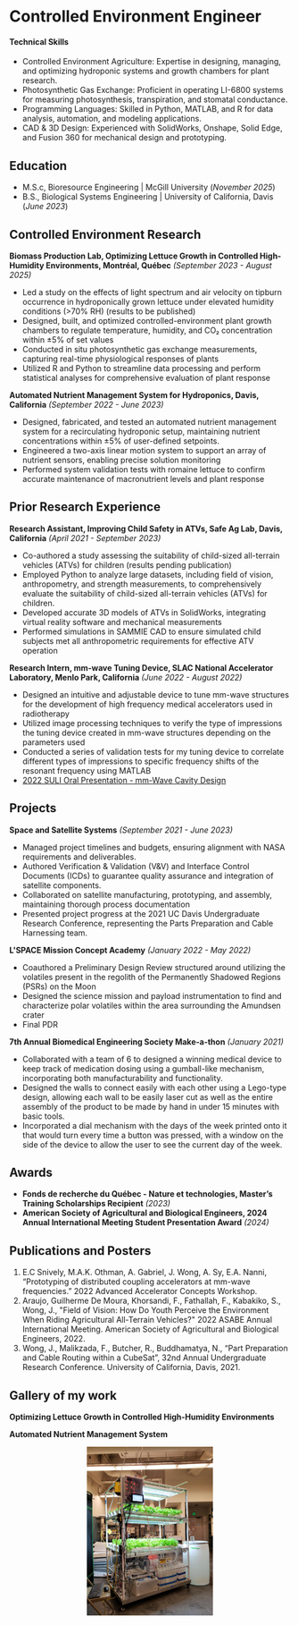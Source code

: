# Controlled Environment Engineer

#### Technical Skills
- Controlled Environment Agriculture: Expertise in designing, managing, and optimizing hydroponic systems and growth chambers for   plant research.
- Photosynthetic Gas Exchange: Proficient in operating LI-6800 systems for measuring photosynthesis, transpiration, and stomatal conductance.
- Programming Languages: Skilled in Python, MATLAB, and R for data analysis, automation, and modeling applications.
- CAD & 3D Design: Experienced with SolidWorks, Onshape, Solid Edge, and Fusion 360 for mechanical design and prototyping.

## Education					       		
- M.S.c, Bioresource Engineering	| McGill University (_November 2025_)	 			        		
- B.S., Biological Systems Engineering | University of California, Davis (_June 2023_)

## Controlled Environment Research
**Biomass Production Lab, Optimizing Lettuce Growth in Controlled High-Humidity Environments, Montréal, Québec** *(September 2023 - August 2025)*
- Led a study on the effects of light spectrum and air velocity on tipburn occurrence in hydroponically grown lettuce under elevated humidity conditions (>70% RH) (results to be published)
- Designed, built, and optimized controlled-environment plant growth chambers to regulate temperature, humidity, and CO₂ concentration within ±5% of set values
- Conducted in situ photosynthetic gas exchange measurements, capturing real-time physiological responses of plants
- Utilized R and Python to streamline data processing and perform statistical analyses for comprehensive evaluation of plant response

**Automated Nutrient Management System for Hydroponics, Davis, California** *(September 2022 - June 2023)*
- Designed, fabricated, and tested an automated nutrient management system for a recirculating hydroponic setup, maintaining nutrient concentrations within ±5% of user-defined setpoints.
- Engineered a two-axis linear motion system to support an array of nutrient sensors, enabling precise solution monitoring
- Performed system validation tests with romaine lettuce to confirm accurate maintenance of macronutrient levels and plant response

## Prior Research Experience
**Research Assistant, Improving Child Safety in ATVs, Safe Ag Lab, Davis, California** *(April 2021 - September 2023)*
- Co-authored a study assessing the suitability of child-sized all-terrain vehicles (ATVs) for children (results pending publication)
- Employed Python to analyze large datasets, including field of vision, anthropometry, and strength measurements, to comprehensively evaluate the suitability of child-sized all-terrain vehicles (ATVs) for children.
- Developed accurate 3D models of ATVs in SolidWorks, integrating virtual reality software and mechanical measurements 
- Performed simulations in SAMMIE CAD to ensure simulated child subjects met all anthropometric requirements for effective ATV operation

**Research Intern, mm-wave Tuning Device, SLAC National Accelerator Laboratory, Menlo Park, California** *(June 2022 - August 2022)*
- Designed an intuitive and adjustable device to tune mm-wave structures for the development of high frequency medical accelerators used in radiotherapy
- Utilized image processing techniques to verify the type of impressions the tuning device created in mm-wave structures depending on the parameters used
- Conducted a series of validation tests for my tuning device to correlate different types of impressions to specific frequency shifts of the resonant frequency using MATLAB
- [2022 SULI Oral Presentation - mm-Wave Cavity Design](https://www.youtube.com/watch?v=b_AH3uw2jWA&ab_channel=JordanWong)

## Projects
**Space and Satellite Systems** *(September 2021 - June 2023)*
- Managed project timelines and budgets, ensuring alignment with NASA requirements and deliverables.
- Authored Verification & Validation (V&V) and Interface Control Documents (ICDs) to guarantee quality assurance and integration of satellite components.
- Collaborated on satellite manufacturing, prototyping, and assembly, maintaining thorough process documentation
- Presented project progress at the 2021 UC Davis Undergraduate Research Conference, representing the Parts Preparation and Cable Harnessing team.

**L'SPACE Mission Concept Academy** *(January 2022 - May 2022)*
- Coauthored a Preliminary Design Review structured around utilizing the volatiles present in the regolith of the Permanently Shadowed Regions (PSRs) on the Moon
- Designed the science mission and payload instrumentation to find and characterize polar volatiles within the area surrounding the Amundsen crater
- Final PDR

**7th Annual Biomedical Engineering Society Make-a-thon** *(January 2021)*
- Collaborated with a team of 6 to designed a winning medical device to keep track of medication dosing using a gumball-like mechanism, incorporating both manufacturability and functionality. 
- Designed the walls to connect easily with each other using a Lego-type design, allowing each wall to be easily laser cut as well as the entire assembly of the product to be made by hand in under 15 minutes with basic tools.
- Incorporated a dial mechanism with the days of the week printed onto it that would turn every time a button was pressed, with a window on the side of the device to allow the user to see the current day of the week.

## Awards
- **Fonds de recherche du Québec - Nature et technologies, Master’s Training Scholarships Recipient** *(2023)*
- **American Society of Agricultural and Biological Engineers, 2024 Annual International Meeting Student Presentation Award** *(2024)*

## Publications and Posters
 1. E.C Snively, M.A.K. Othman, A. Gabriel, J. Wong, A. Sy, E.A. Nanni, “Prototyping of distributed coupling accelerators at mm-wave
 frequencies.” 2022 Advanced Accelerator Concepts Workshop.
 2. Araujo, Guilherme De Moura, Khorsandi, F., Fathallah, F., Kabakiko, S., Wong, J., "Field of Vision: How Do Youth Perceive the
 Environment When Riding Agricultural All-Terrain Vehicles?" 2022 ASABE Annual International Meeting. American
 Society of Agricultural and Biological Engineers, 2022.
 3. Wong, J., Malikzada, F., Butcher, R., Buddhamatya, N., “Part Preparation and Cable Routing within a CubeSat”, 32nd Annual
 Undergraduate Research Conference. University of California, Davis, 2021.

## Gallery of my work
**Optimizing Lettuce Growth in Controlled High-Humidity Environments**


**Automated Nutrient Management System**
<div style="display: flex; justify-content: center; gap: 20px; flex-wrap: wrap;">
  <img src="assets/hydroponic_recirculating.jpeg" style="width: 45%; height: 50%;" />
</div>
